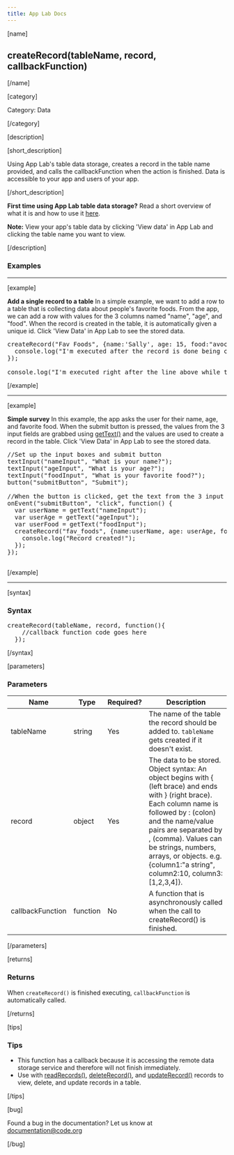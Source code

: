 ```yaml
---
title: App Lab Docs
---
```


[name]

## createRecord(tableName, record, callbackFunction)

[/name]


[category]

Category: Data

[/category]

[description]

[short_description]

Using App Lab's table data storage, creates a record in the table name provided, and calls the callbackFunction when the action is finished. Data is accessible to your app and users of your app.

[/short_description]

**First time using App Lab table data storage?** Read a short overview of what it is and how to use it [here](/applab/docs/tabledatastorage).

**Note:** View your app's table data by clicking 'View data' in App Lab and clicking the table name you want to view.

[/description]

### Examples
____________________________________________________

[example]

**Add a single record to a table** In a simple example, we want to add a row to a table
that is collecting data about people's favorite foods. From the app, we can add a row with values
 for the 3 columns named "name", "age", and "food". When the record is created in the table,
 it is automatically given a unique id. Click 'View Data' in App Lab to see the stored data.

<pre>
createRecord("Fav Foods", {name:'Sally', age: 15, food:"avocado"}, function() {
  console.log("I'm executed after the record is done being created");
});

console.log("I'm executed right after the line above while the record is being created!");
</pre>

[/example]

____________________________________________________

[example]

**Simple survey** In this example, the app asks the user for their name, age,
 and favorite food. When the submit button is pressed, the values from the 3 input fields are
  grabbed using [getText()](/applab/docs/getText) and the values are used to create a record in the table.
  Click 'View Data' in App Lab to see the stored data.

<pre>
//Set up the input boxes and submit button
textInput("nameInput", "What is your name?");
textInput("ageInput", "What is your age?");
textInput("foodInput", "What is your favorite food?");
button("submitButton", "Submit");

//When the button is clicked, get the text from the 3 input boxes and create a record in the table
onEvent("submitButton", "click", function() {
  var userName = getText("nameInput");
  var userAge = getText("ageInput");
  var userFood = getText("foodInput");
  createRecord("fav_foods", {name:userName, age: userAge, food:userFood}, function() {
    console.log("Record created!");
  });
});

</pre>

[/example]

____________________________________________________

[syntax]

### Syntax
<pre>
createRecord(tableName, record, function(){
    //callback function code goes here
  });
</pre>

[/syntax]

[parameters]

### Parameters

| Name  | Type | Required? | Description |
|-----------------|------|-----------|-------------|
| tableName | string | Yes | The name of the table the record should be added to. `tableName` gets created if it doesn't exist.  |
| record | object | Yes | The data to be stored. Object syntax: An object begins with { (left brace) and ends with } (right brace). Each column name is followed by : (colon) and the name/value pairs are separated by , (comma). Values can be strings, numbers, arrays, or objects. e.g. {column1:"a string", column2:10, column3:[1,2,3,4]}.  |
| callbackFunction | function | No | A function that is asynchronously called when the call to createRecord() is finished.  |

[/parameters]

[returns]

### Returns
When `createRecord()` is finished executing, `callbackFunction` is automatically called.

[/returns]

[tips]

### Tips
- This function has a callback because it is accessing the remote data storage service and therefore will not finish immediately.
- Use with [readRecords()](/applab/docs/readRecords), [deleteRecord()](/applab/docs/deleteRecord), and [updateRecord()](/applab/docs/updateRecord) records to view, delete, and update records in a table.

[/tips]

[bug]

Found a bug in the documentation? Let us know at documentation@code.org

[/bug]
